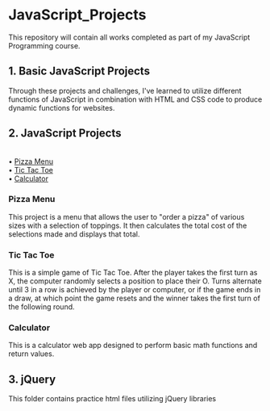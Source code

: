 # JavaScript_Projects
This repository will contain all works completed as part of my JavaScript Programming course.

## 1. Basic JavaScript Projects
Through these projects and challenges, I've learned to utilize different functions of JavaScript in combination with HTML and CSS code to produce dynamic functions for websites.

## 2. JavaScript Projects
<br>• <a href="pizza-menu">Pizza Menu</a>
<br>• <a href="#tic-tac-toe">Tic Tac Toe</a>
<br>• <a href="#calculator">Calculator</a>

### Pizza Menu
This project is a menu that allows the user to "order a pizza" of various sizes with a selection of toppings. It then calculates the total cost of the selections made and displays that total.

### Tic Tac Toe
This is a simple game of Tic Tac Toe. After the player takes the first turn as X, the computer randomly selects a position to place their O. Turns alternate until 3 in a row is achieved by the player or computer, or if the game ends in a draw, at which point the game resets and the winner takes the first turn of the following round.

### Calculator
This is a calculator web app designed to perform basic math functions and return values.

## 3. jQuery
This folder contains practice html files utilizing jQuery libraries
